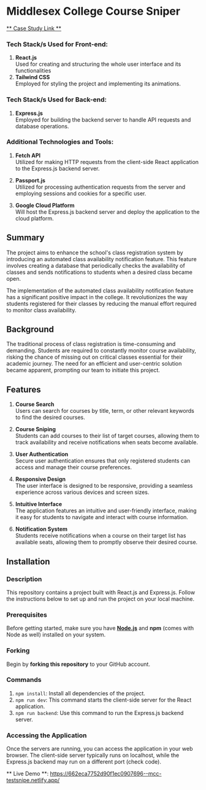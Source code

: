 # Middlesex College Course Sniper
[** Case Study Link **](https://kemargraham267.wixsite.com/kemar/sniper)

### Tech Stack/s Used for Front-end:
1. **React.js**\
Used for creating and structuring the whole user interface and its functionalities
2. **Tailwind CSS**\
Employed for styling the project and implementing its animations.

### Tech Stack/s Used for Back-end:
1. **Express.js**\
Employed for building the backend server to handle API requests and database operations.

### Additional Technologies and Tools:

1. **Fetch API**\
Utilized for making HTTP requests from the client-side React application to the Express.js backend server.

2. **Passport.js**\
Utilized for processing authentication requests from the server and employing sessions and cookies for a specific user.

3. **Google Cloud Platform** \
Will host the Express.js backend server and deploy the application to the cloud platform.

## Summary
The project aims to enhance the school's class registration system by introducing an automated class availability notification feature. This feature involves creating a database that periodically checks the availability of classes and sends notifications to students when a desired class became open.

The implementation of the automated class availability notification feature has a significant positive impact in the college. It revolutionizes the way students registered for their classes by reducing the manual effort required to monitor class availability.

## Background
The traditional process of class registration is time-consuming and demanding. Students are required to constantly monitor course availability, risking the chance of missing out on critical classes essential for their academic journey. The need for an efficient and user-centric solution became apparent, prompting our team to initiate this project.

## Features
1. **Course Search**\
Users can search for courses by title, term, or other relevant keywords to find the desired courses.

2. **Course Sniping**\
Students can add courses to their list of target courses, allowing them to track availability and receive notifications when seats become available.

3. **User Authentication**\
Secure user authentication ensures that only registered students can access and manage their course preferences.

4. **Responsive Design**\
The user interface is designed to be responsive, providing a seamless experience across various devices and screen sizes.

5. **Intuitive Interface**\
The application features an intuitive and user-friendly interface, making it easy for students to navigate and interact with course information.

6.  **Notification System**\
Students receive notifications when a course on their target list has available seats, allowing them to promptly observe their desired course.

## Installation

### Description
This repository contains a project built with React.js and Express.js. Follow the instructions below to set up and run the project on your local machine.

### Prerequisites
Before getting started, make sure you have [**Node.js**](https://nodejs.org/en) and **npm** (comes with Node as well) installed on your system.

### Forking
Begin by **forking this repository** to your GitHub account.

### Commands
1. `npm install`: Install all dependencies of the project.
2. `npm run dev`: This command starts the client-side server for the React application.
3. `npm run backend`: Use this command to run the Express.js backend server.

### Accessing the Application
Once the servers are running, you can access the application in your web browser. The client-side server typically runs on localhost, while the Express.js backend may run on a different port (check code).

** Live Demo **: https://662eca7752d90f1ec0907696--mcc-testsnipe.netlify.app/


